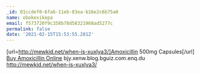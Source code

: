 ```yaml
---
_id: 01ccdef0-6fa6-11eb-83ea-b16e2c6b75a0
name: obokexikepa
email: f573720f9c358b78d58321968ad5277c
permalink: false
date: '2021-02-15T15:53:55.281Z'
---
```

[url=http://mewkid.net/when-is-xuxlya3/]Amoxicillin 500mg Capsules[/url] <a href="http://mewkid.net/when-is-xuxlya3/">Buy Amoxicillin Online</a> bjy.xenw.blog.bguiz.com.enq.du http://mewkid.net/when-is-xuxlya3/
